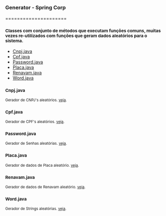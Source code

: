 ### Generator - Spring Corp
=====================
### <sub>Classes com conjunto de métodos que executam funções comuns, muitas vezes re-utilizados com funções que geram dados aleatórios para o sistema.</sub>

- [Cnpj.java](#cnpjjava)
- [Cpf.java](#cpfjava)
- [Password.java](#passwordjava)
- [Placa.java](#placajava)
- [Renavam.java](#renavamjava)
- [Word.java](#wordjava)


### <sub>Cnpj.java</sub>
<sub>Gerador de CNPJ's aleatórios. [veja](https://github.com/albertocerqueira/java-framework/blob/master/framework/src/main/java/br/com/java/framework/generator/Cnpj.java "veja").</sub>

### <sub>Cpf.java</sub>
<sub>Gerador de CPF's aleatórios. [veja](https://github.com/albertocerqueira/java-framework/blob/master/framework/src/main/java/br/com/java/framework/generator/Cpf.java "veja").</sub>

### <sub>Password.java</sub>
<sub>Gerador de Senhas aleatórias. [veja](https://github.com/albertocerqueira/java-framework/blob/master/framework/src/main/java/br/com/java/framework/generator/Password.java "veja").</sub>

### <sub>Placa.java</sub>
<sub>Gerador de dados de Placa aleatório. [veja](https://github.com/albertocerqueira/java-framework/blob/master/framework/src/main/java/br/com/java/framework/generator/Placa.java "veja").</sub>

### <sub>Renavam.java</sub>
<sub>Gerador de dados de Renavam aleatório. [veja](https://github.com/albertocerqueira/java-framework/blob/master/framework/src/main/java/br/com/java/framework/generator/Renavam.java "veja").</sub>

### <sub>Word.java</sub>
<sub>Gerador de Strings aleatórias. [veja](https://github.com/albertocerqueira/java-framework/blob/master/framework/src/main/java/br/com/java/framework/generator/Word.java "veja").</sub>